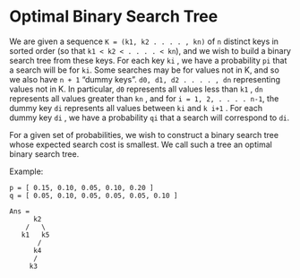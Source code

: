 # Optimal Binary Search Tree

We are given a sequence `K = (k1, k2 . . . . , kn)` of `n` distinct keys in sorted order (so that
`k1 < k2 < . . . . < kn`), and we wish to build a binary search tree from these keys.
For each key `ki` , we have a probability `pi` that a search will be for `ki`. Some
searches may be for values not in K, and so we also have `n + 1` “dummy keys”.
`d0, d1, d2 . . . . , dn` representing values not in K. In particular, `d0` represents all values
less than `k1` , `dn` represents all values greater than `kn` , and for `i = 1, 2, . . . . n-1`,
the dummy key `di` represents all values between `ki` and `k i+1` . For each dummy
key `di` , we have a probability `qi` that a search will correspond to `di`.

For a given set of probabilities, we wish to construct a binary search tree whose
expected search cost is smallest. We call such a tree an optimal binary search tree.

Example:

```
p = [ 0.15, 0.10, 0.05, 0.10, 0.20 ]
q = [ 0.05, 0.10, 0.05, 0.05, 0.05, 0.10 ]

Ans =
      k2
    /   \
   k1   k5
       /
      k4
      /
     k3
```

